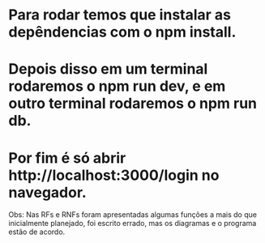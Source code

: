 # Para rodar temos que instalar as depêndencias com o npm install.
# Depois disso em um terminal rodaremos o npm run dev, e em outro terminal rodaremos o npm run db.
# Por fim é só abrir http://localhost:3000/login no navegador.

Obs: Nas RFs e RNFs foram apresentadas algumas funções a mais do que inicialmente planejado, foi escrito errado, mas os diagramas e o programa estão de acordo.
